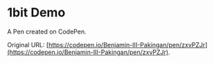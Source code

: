 # 1bit Demo

A Pen created on CodePen.

Original URL: [https://codepen.io/Benjamin-III-Pakingan/pen/zxvPZJr](https://codepen.io/Benjamin-III-Pakingan/pen/zxvPZJr).

